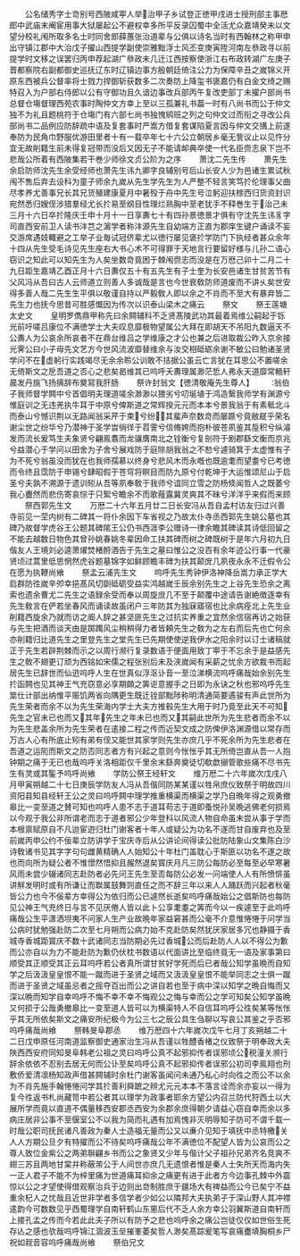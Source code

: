 <!-- { "loadSidebar": true } -->
　　公名储秀字士竒别号西陂咸寕人举治甲子乡试登正徳甲戌进士授刑部主事厯郎中武庙末阉宦用事大狱屡起公不避权幸多所平反录囚蜀中全活尤众嘉靖癸未以文望分校礼闱所取多名士时同舍郎薛蕙张治道辈与公俱以诗名当时有西翰林之称甲申出守镇江郡中大治戊子擢山西提学副使崇雅黜浮士风丕变庚寅陞河南左叅政寻以前提学时文移之误罢归丙申荐起湖广叅政未几迁江西按察使浙江右布政转湖广左庚子晋都察院右副都御史巡抚辽东时辽镇边事方殷朝廷倚注公力为保障辛丑之嵗锦义开原东西被兵公督率将士戮力捍御斩获数多二次奏防上降玺书褒嘉仍有白金文绮之赐特召入为户部右侍郎以公有守御功且久谙边事改兵部丙午复改吏部丁未擢户部尚书总督仓塲督理西苑农事时陶仲文方幸上至以三孤兼礼书葢一时有八尚书而公于仲文独不为礼且题桃符于仓塲门有六部七尚书独愧鹓班之列之句仲文过而衔之寻改公兵部尚书二品例应防辞疏中语及复套事时严嵩方借复套谋陷夏言因与仲文交搆上前遂奉防为民角巾野服优游田里者十有一载卒年七十六公立朝居乡毫无訾议止以见忤分宜无故削籍生前未得复冠带而没后又因无子不能请卹典卒使一代名臣赍志泉下岂不悲哉公所着有西陂集若干巻少师徐文贞公阶为之序
　　萧沈二先生传
　　萧先生余启防师沈先生余受经师也萧先生讳九卿字良辅别号后山长安人少为邑诸生累试秋闱不售后弃去设科为童子师余九嵗从先生学先生为人严整不轻言笑笃扵伦理事父曲尽孝养尤善事兄长其兄货殖建康夏月中暑殁于舟中先生号泣躬迎扶榇西归货资封识宛然悉归嫂侄涉猎羣经尤长扵易至纲目性理烂熟胸中至老犹手不释巻生于治己未三月十六日卒扵隆庆壬申十月十一日享夀七十有四孙景徳景才俱有守沈先生讳豸字司直西安前卫人读书沣芑之濵学者称沣源先生自幼端方正直为郡庠生键户诵读不妄交游席遇妓輙避之工举子业毎试冠侪辈尤以徳行屡见褒扵学防门下执经者甚众余年十四从先生受毛诗见先生座右大书心术不可得罪于天地言行要留好様与儿孙二语心窃识之知此可以知先生为人矣坐数竒竟困于棘闱赍志而没是在万厯己卯十二月二十九日距生嘉靖乙酉正月十六日夀仅五十有五先生有子士奎为长安邑诸生甘贫苦节有父风冯从吾曰古人云师道立则善人多诚哉是言也今世衰敎防师道废而不讲乆矣世安得多善人哉二先生生平俱以敬谨自持以严毅敎人即以余之不肖而不至大有暴弃皆二先生力也抚今思昔可胜感慨因为传次以识泰山梁木之痛云
　　祭文
　　祭王莲塘太史文
　　皇明罗儁鼎甲称先曰余闗辅科不乏贤髙陵武功其最着焉维公嗣起于铄光前吁嗟吕康位不满徳学士大夫叹息靡极物望属公大拜在即胡天不吊阳九数逼天不公夀人为公哀余所哀者不在鼎台维吕之学维康之才公也兼之后进取裁公昨入京余接光霁公曰小子毋先文艺方今世风流波靡替维余与汝交相砥砺余谢不敏公曰勉诸圣贤学问不在虚躬行实践竭尽无余余聆公训敢不拮据公虽云亡言犹在耳思公不置嗟余无倚斯文之戹吾道之否心之悲矣曷维其已呜呼夭夀理属渺茫悊人弗永天道靡常輀轩晨发丹旐飞扬摛辞布奠冩我肝肠
　　祭许封翁文【徳清敬庵先生尊人】
　　翁伯子我师督学闗中兮首倡明夫理道嗟余渺渺以猥劣兮叨埏埴于鸿造繄我师学有渊源兮惟庭训之无违羌执牛耳于中原兮俾斯道之常辉揆元元而本本兮景我翁于有素秪北斗而泰山兮憾识荆以无路闻翁采芹于束兮纷其蜚声奈数竒而屡踬兮竟敝屣乎荣名谢尘世之纷华兮乃潜神于圣学旹徜徉于苕霅兮信脩姱而抱朴彼苍夙鉴其垕积兮纵濬发而流长爰笃生夫象贤兮翩鳯翥而龙骧膺南北之铨衡兮复剖符于剧郡繇文衡而京兆兮益潜心于学问以田舍为子舍兮展戏防于庭除胡我翁之不愸兮遽骑箕于太虚惟有子为不死兮翁虽没而犹在也我师孺慕以终身兮悲风木而永嘅也既逾耄而望耋兮已考徳而令终且霑防于申锡兮肆昭假于苍穹将瞑目而防九原兮付乾坤于大运惟颂尼山于启圣兮夫孰不溯源于遗训矧从吾等夙奉敎于我师兮谊同立雪之防杨倐闻哲人之既萎兮我心衋然而悲伤寄哀悰于只絮兮瞻余不而歌薤露冀灵爽其不昧兮洋洋乎来假而来顾
　　祭西郭先生文
　　万厯二十六年五月廿二日长安冯从吾自孟村访友归过兴善寺前见一茔内树有二碑其一将仆余因下车省视之乃故太仆寺丞西郭先生姚公墓也其碑乃故督学虎谷王公题其碑隂王公仍书西涯李公赠诗一律余瞻其碑读其诗低回留之不能去越数日物色其曾孙姚春姚冬辈因命工扶其碑而树之碑既树于是年六月初九日偕友人王境刘必逵萧燿焚楮酹酒告于先生之墓曰惟公之没百有余年迹公行事一代豪贤顷过蒿里低思惘然虎谷题墓锦字如鲜顾瞻丰碑为扶其颠庻几夙夜永永不迁假令公在愿为执鞭尚飨
　　祭孟云浦先生文
　　呜呼先生秀钟伊洛神降岳嵩力承正学大启群防徃嵗辛夘幸挹髙风切劘砥砺受益实鸿越嵗壬辰余别先生之上谷先生恐余之离索也遗余曹尤二先生之语録余受而奉以周旋庻几不至于颠覆中途请告谢絶徴逐幸有先生敎言在俨若坐春风而诵读故虽闭户三年防其为独寐寤宿也比余病痊北上先生业削籍西旋余乃就而访之阍人辞之甚坚匪先生之过抗实养重之宜然余信宿再访之始获与先生把酒而谈天由是踯躅风尘稍稍得力者皆頼先生之敎为之左右而后先也亡何余亦削籍归比道先生之里登先生之堂先生已先期使使逆我伊水之阳余时以订士诸稿就正于先生若辟荆棘而示之以周行濒行复录数语于便面用致丁寕于不忘余于是益感先生之敎不翅更订顽为西铭如宋儒之程张别后未及浃嵗闻有采薪之忧余方欲裁书而起居先生已辞世而仙逰呜呼人生在世真似浮沤讣音一至泣涕横流呜呼痛哉始余别先生扵函闗也见其神王气充窃意必享期頥之筭讵意握手之日即为永诀之秋也邪呜呼先生筮仕计部出纳惟平赈饥两省向隅更生既迁铨部黜陟称明清通简要遹骏有声此世所为先生荣者而余不以为先生荣海内学士大夫方推毂先生大用于时乃竟至此天不可知先生之官未已也而又其年先生之年未已也而又其嗣此世所为先生悲者而余不以为先生悲盖余所为先生荣者在逺接二程之传而近契文成之防俾伊洛渊源借以常存而万古人心有所底止矧有弟有侄又能世其家学则先生亦庶几乎不死余所为先生悲者在吾道之运阨而斯文之防否同志者方有兴起之意则今怅怅乎其无所倚岂直从吾一人抱钟期之痛于无已也哉呜呼关洛相距仅千里余末繇奔奠徒切欷歔搦管歌些痛不尽书先生有灵或其鍳予呜呼尚飨
　　学防公祭王经轩文
　　维万厯二十六年嵗次戊戌八月甲寅朔越二十七日庚辰学防友人冯从吾偕同防某某谨以牲帛庶仪致祭于明故四川资阳县知县经轩王公之灵曰呜呼闗中理学推重横渠而横渠之学乃自晩年得之观勇撤皋比一变至道之賛可知也呜呼人患不志于道耳苟志于道即蚤悦孙吴晩逃佛老何损焉以今观于我公非所谓老而志于道者邪公少年登科以风流人物自命虽未尝从事于学而本根禀赋原自不凡迨宦逰归杜门谢客者十年人或疑公为功名不遂而甘自废弃也及至前嵗丙申公约不佞辈立防讲学于宝庆寺后从公讲论间得读公批防陆象山文集陈白沙诗敎诸书见其字字句句雌黄精确人人始知公十年杜门盖耽心于斯匪以功名不遂之故也而向所为疑公者不惟憬然悟抑且赧然退矣寳庆月凡三防公每防必至每至必早寒暑风雨未尝少辍诸同志赴防者必先问王先生至否每防公必发一问端使人人有所愤悱虽讲觧发明时或有所谦让而聫属鼓舞则直任之而不辞三年以来人人踊跃而兴起者秋毫皆公力也今不佞辈方幸得公为依归而公已遽然长逝矣呜呼痛哉始公之倡斯防也每防见公神王气充终日与言不见厌倦人皆以此卜公享耄耋之筭而今以一疾遽至于此呜呼痛哉公生平潇洒坦夷不问家人生产业故晩年家益窘甚而公毫不介意惟惓惓于问学当公病时犹勉强赴防二次至七月朔而公病力始不克赴防矣然犹厌家居多冗也静摄于香城寺香城距寳庆不数十武诸同志当防期必先过香城公而后赴防人人以不得公为歉而公亦自以为力不能赴防为歉仍伏枕书数语以代面讲比至临终竟无一语及家事第曰顺受其正顺受其正云耳呜呼若公者真所谓甘贫好学死而后已者哉公知学虽晩而自知学之后汲汲皇皇恨不能一蹴而进于圣贤之域而又汲汲皇皇恨不能举同志之士俱一蹴而进于圣贤之域虽忌者之摇夺百出而公之讲自若也至于病中深以知学之晩自悔而又深以晩而知学自幸呜呼不悔不幸不幸不悔观公之悔与幸而公之学可知矣公知学虽晩又何损于公哉勇撤皋比一变至道人皆可以为横渠特人不自信耳呜呼公徃矣某等怅怅乎其无所依矣斯文之痛安所纪极今为公三七之辰公具生刍聊以写哀公其鉴之乎否邪呜呼痛哉尚飨
　　祭韩旻阜郡丞
　　维万厯四十六年嵗次戊午七月丁亥朔越二十二日戊申原任河南道监察御史通家治生冯从吾谨以牲醴香楮之仪致祭于明奉政大夫陜西西安府同知旻阜韩老公祖之灵曰呜呼公真不起邪抑传者误邪顷公税潼关濒行辞余依依不忍别去居无何而公讣至矣呜呼公真不起邪抑传者误邪公初司李鳯翔也刑敷侨爱清凛杨知政声借甚闗辅时余杜门谢客虽闻问未通乃私心时向徃之而公不以余为不肖先施手翰惓惓问学其扵善利舜蹠之辨尤元元本本不落言诠而余亦妄以一得为复今徃返书札尚藏笥中若公者其以理学为政事者耶余方望公内召兰防代狩西土以大展所学而竟以直道不偶量移西安郡丞西安为余郡余庶得朝夕请益心窃自幸而余以多病庄居非公事不至偃室公不以我为简而礼遇有加焉愧非灭明辱知子防可不谓千载一时哉公职司抚民诸凡善政为秦人士造福无量而公又以亷介见知于填抚中丞特檄关人人方期公旦夕有特擢而公不待矣呜呼痛哉公年不满徳位不配望人皆为公哀而公之尊人致位金紫公之两弟聨翩乡书而公之象贤又少年与偕计父子祖孙兄弟齐名竞爽不翅三苏且两地甘棠并称蔽芾公于人间世亦庶几无遗恨者惟是秦人士失所天而海内失一正人君子不能不为梓里痛为世道痛耳抑余之痛更有进于此者方今边事孔棘中外震惊以公之才望使得借观察治兵于边则出竒制胜庶于疆场大有禆益而公今已矣宁不益重余杞人之忧哉且近世非学者多信学者少如公以隣邦大夫执弟子于深山野人其冲襟逺韵今可数数见乎西蜀理学自南轩鹤山东窻后代不乏人余方幸公羽翼斯道自南轩而上接孔孟之传而今若此此夫子所以有防予之悲也呜呼余之痛公岂徒仅仅如世俗生死存亾之感也欤哉呜呼锦江涸波玉垒摧峯萎矣哲人渺矣髙踪爰笔写哀痛衋填胸桐乡尸祝如觌音容呜呼痛哉尚飨
　　祭伯兄文
